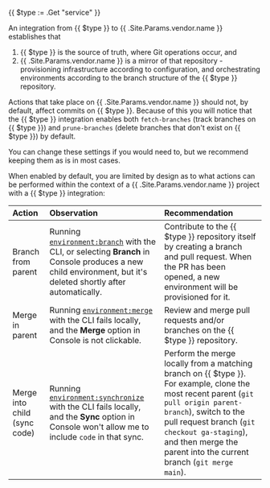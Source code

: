 {{ $type := .Get "service" }}

An integration from {{ $type }} to {{ .Site.Params.vendor.name }} establishes that

1. {{ $type }} is the source of truth, where Git operations occur, and
2. {{ .Site.Params.vendor.name }} is a mirror of that repository - provisioning infrastructure according to configuration, and orchestrating environments according to the branch structure of the {{ $type }} repository.

Actions that take place on {{ .Site.Params.vendor.name }} should not, by default, affect commits on {{ $type }}.
Because of this you will notice that the {{ $type }} integration enables both `fetch-branches` (track branches on {{ $type }}) and `prune-branches` (delete branches that don't exist on {{ $type }}) by default. 

You can change these settings if you would need to, but we recommend keeping them as is in most cases.

When enabled by default, you are limited by design as to what actions can be performed within the context of a {{ .Site.Params.vendor.name }} project with a {{ $type }} integration:

| Action         | Observation         | Recommendation |
| :---------------- | :---------------- | :------- |
| Branch from parent | Running [`environment:branch`](/administration/cli/reference#environmentbranch) with the CLI, or selecting **Branch** in Console produces a new child environment, but it's deleted shortly after automatically. | Contribute to the {{ $type }} repository itself by creating a branch and pull request. When the PR has been opened, a new environment will be provisioned for it.  |
| Merge in parent | Running [`environment:merge`](/administration/cli/reference#environmentmerge) with the CLI fails locally, and the **Merge** option in Console is not clickable. | Review and merge pull requests and/or branches on the {{ $type }} repository. |
| Merge into child (sync code) | Running [`environment:synchronize`](/administration/cli/reference#environmentsynchronize) with the CLI fails locally, and the **Sync** option in Console won't allow me to include `code` in that sync. | Perform the merge locally from a matching branch on {{ $type }}. For example, clone the most recent parent (`git pull origin parent-branch`), switch to the pull request branch (`git checkout ga-staging`), and then merge the parent into the current branch (`git merge main`). |
